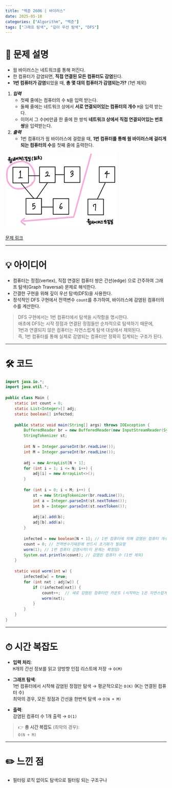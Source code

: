 ```yaml
---
title: "백준 2606 | 바이러스"
date: 2025-05-18
categories: ["Algorithm", "백준"]
tags: ["그래프 탐색", "깊이 우선 탐색", "DFS"]
---
```


# 📝 문제 설명

- 웜 바이러스는 네트워크를 통해 퍼진다.
- 한 컴퓨터가 감염되면, **직접 연결된 모든 컴퓨터도 감염**된다.
- **1번 컴퓨터가 감염**되었을 때, **총 몇 대의 컴퓨터가 감염되는가?** (1번 제외)
   
1. ***입력***
   - 첫째 줄에는 컴퓨터의 수 `N`을 입력 받는다.
   - 둘째 줄에는 네트워크 상에서 **서로 연결되어있는 컴퓨터의 개수** `M`을 입력 받는다.
   - 이어서 그 수(`M`)만큼 한 줄에 한 쌍씩 **네트워크 상에서 직접 연결되어있는 번호 쌍**을 입력받는다.
2. ***출력***
   - 1번 컴퓨터가 웜 바이러스에 걸렸을 때, **1번 컴퓨터를 통해 웜 바이러스에 걸리게 되는 컴퓨터의 수**를 첫째 줄에 출력한다.  

<img src="/assets/images/250518_virus.jpg" alt="웜바이러스 그래프" width="350">

[문제 링크](https://www.acmicpc.net/problem/2606)

---

# 💡 아이디어

- 컴퓨터는 정점(vertex), 직접 연결된 컴퓨터 쌍은 간선(edge) 으로 간주하여 그래프 탐색(Graph Traversal) 문제로 해석한다.
- 간결한 구현을 위해 깊이 우선 탐색(DFS)을 사용한다.
- 정석적인 DFS 구현에서 전역변수 `count`를 추가하여, 바이러스에 감염된 컴퓨터의 수를 계산한다.
  
> DFS 구현에서는 1번 컴퓨터에서 탐색을 시작함을 명시한다.  
> 애초에 DFS는 시작 정점과 연결된 정점들만 순차적으로 탐색하기 때문에,  
> 1번과 연결되지 않은 컴퓨터는 자연스럽게 탐색 대상에서 제외된다.  
> 즉, 1번 컴퓨터를 통해 실제로 감염되는 컴퓨터만 정확히 집계되는 구조가 된다.  

---

# 🛠 코드

```java
import java.io.*;
import java.util.*;

public class Main {
    static int count = 0;
    static List<Integer>[] adj;
    static boolean[] infected;

    public static void main(String[] args) throws IOException {
        BufferedReader br = new BufferedReader(new InputStreamReader(System.in));
        StringTokenizer st;

        int N = Integer.parseInt(br.readLine());
        int M = Integer.parseInt(br.readLine());

        adj = new ArrayList[N + 1];
        for (int i = 1; i <= N; i++) {
            adj[i] = new ArrayList<>();
        }

        for (int i = 0; i < M; i++) {
            st = new StringTokenizer(br.readLine());
            int a = Integer.parseInt(st.nextToken());
            int b = Integer.parseInt(st.nextToken());

            adj[a].add(b);
            adj[b].add(a);
        }

        infected = new boolean[N + 1]; // 1번 컴퓨터에 의해 감염된 컴퓨터 개수 계산
        count = 0; // 전역변수기때문에 반드시 초기화가 필요함
        worm(1); // 1번 컴퓨터 감염시작(이 문제는 확정임)
        System.out.println(count); // 감염된 컴퓨터 수 (1번 제외)
    }

    static void worm(int w) {
        infected[w] = true;
        for (int nxt : adj[w]) {
            if (!infected[nxt]) {
                count++;  // 새로 감염된 컴퓨터만 카운트 (시작하는 1은 자연스럽게 빠짐)
                worm(nxt);
            }
        }
    }
}
```

---

# ⏱ 시간 복잡도

- **입력 처리**:  
  `M`개의 간선 정보를 읽고 양방향 인접 리스트에 저장 → `O(M)`

- **그래프 탐색**:  
  1번 컴퓨터에서 시작해 감염된 정점만 탐색 → 평균적으로는 `O(K)` (K는 연결된 컴퓨터 수)<br>
  최악의 경우, 모든 정점과 간선을 한번씩 탐색 → `O(N + M)`

- **출력**:  
  감염된 컴퓨터 수 1개 출력 → `O(1)`

> 👉 **총 시간 복잡도** (최악의 경우):  
> `O(N + M)`


---

# ✏️ 느낀 점

- 필터링 로직 없이도 탐색으로 필터링 되는 구조구나

